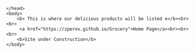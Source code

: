 <!DOCTYPE html>
<html lang="en">
	<head>
		<title> This is where our delicious products will be listed
		</title>
			
	</head> 	
	<body>
   		<b> This is where our delicious products will be listed e</b><br><br>
		 <a href="https://zperov.github.io/Grocery">Home Page</a><br><br><br>
		<b>Site under Construction</b>
	</body>
</html>

